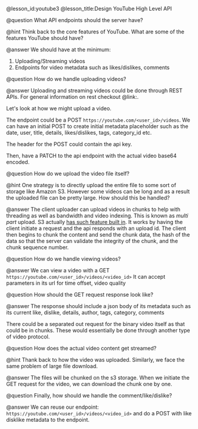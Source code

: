 @lesson_id:youtube3
@lesson_title:Design YouTube High Level API

@question
What API endpoints should the server have?

@hint
Think back to the core features of YouTube. What are some of the features YouTube should have?

@answer
We should have at the minimum:
1. Uploading/Streaming videos
2. Endpoints for video metadata such as likes/dislikes, comments

@question
How do we handle uploading videos?

@answer
Uploading and streaming videos could be done through REST APIs.
For general information on rest checkout @link:[](api1).

Let's look at how we might upload a video.

The endpoint could be a POST `https://youtube.com/<user_id>/videos`.
We can have an initial POST to create initial metadata placeholder such as the date, user, title, details, likes/dislikes, tags, category_id etc.

The header for the POST could contain the api key.

Then, have a PATCH to the api endpoint with the actual video base64 encoded.

@question
How do we upload the video file itself?

@hint
One strategy is to directly upload the entire file to some sort of storage like Amazon S3. However some videos can be long and as a result the uploaded file can be pretty large. How should this be handled?

@answer
The client uploader can upload videos in chunks to help with threading as well as bandwidth and video indexing. This is known as _multi part_ upload. S3 actually [has such feature built in](https://docs.aws.amazon.com/AmazonS3/latest/dev/UsingRESTAPImpUpload.html). It works by having the client initiate a request and the api responds with an upload id. The client then begins to chunk the content and send the chunk data, the hash of the data so that the server can validate the integrity of the chunk, and the chunk sequence number. 

@question
How do we handle viewing videos?

@answer
We can view a video with a GET `https://youtube.com/<user_id>/videos/<video_id>`
It can accept parameters in its url for time offset, video quality

@question
How should the GET request response look like?

@answer
The response should include a json body of its metadata such as its current like, dislike, details, author, tags, category, comments

There could be a separated out request for the binary video itself as that could be in chunks. These would essentially be done through another type of video protocol.

@question
How does the actual video content get streamed?

@hint
Thank back to how the video was uploaded. Similarly, we face the same problem of large file download.

@answer
The files will be chunked on the s3 storage. When we initiate the GET request for the video, we can download the chunk one by one. 

@question
Finally, how should we handle the comment/like/dislike?

@answer
We can reuse our endpoint: `https://youtube.com/<user_id>/videos/<video_id>` and do a POST with like disklike metadata to the endpoint. 
 